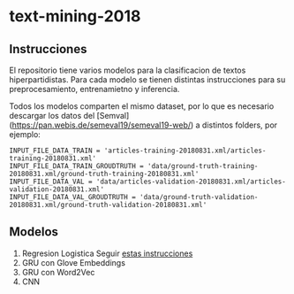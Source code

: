 # text-mining-2018

## Instrucciones

El repositorio tiene varios modelos para la clasificacion de textos hiperpartidistas. 
Para cada modelo se tienen distintas instrucciones para su preprocesamiento, entrenamietno y inferencia.

Todos los modelos comparten el mismo dataset, por lo que es necesario descargar los datos del [Semval]
(https://pan.webis.de/semeval19/semeval19-web/) a distintos folders, por ejemplo:
```
INPUT_FILE_DATA_TRAIN = 'articles-training-20180831.xml/articles-training-20180831.xml'
INPUT_FILE_DATA_TRAIN_GROUDTRUTH = 'data/ground-truth-training-20180831.xml/ground-truth-training-20180831.xml'
INPUT_FILE_DATA_VAL = 'data/articles-validation-20180831.xml/articles-validation-20180831.xml'
INPUT_FILE_DATA_VAL_GROUDTRUTH = 'data/ground-truth-validation-20180831.xml/ground-truth-validation-20180831.xml'
```
## Modelos
1. Regresion Logistica
Seguir [estas instrucciones](LogReg.md)
2. GRU con Glove Embeddings
3. GRU con Word2Vec
4. CNN
